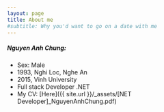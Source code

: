 ```yaml
---
layout: page
title: About me
#subtitle: Why you'd want to go on a date with me
---
```


##### Nguyen Anh Chung:
- Sex: Male
- 1993, Nghi Loc, Nghe An
- 2015, Vinh University
- Full stack Developer .NET
- My CV: [Here]({{ site.url }}/_assets/[NET Developer]_NguyenAnhChung.pdf)

<!-- To be honest, I'm having some trouble remembering right now, so why don't you just watch [my movie](http://en.wikipedia.org/wiki/The_Princess_Bride_%28film%29) and it will answer **all** your questions. -->
